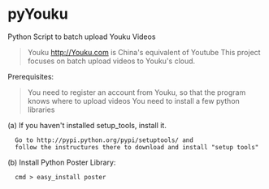 pyYouku
=======

Python Script to batch upload Youku Videos

> Youku http://Youku.com is China's equivalent of Youtube
> This project focuses on batch upload videos to Youku's cloud.

Prerequisites:

> You need to register an account from Youku, so that the program knows where to upload videos
> You need to install a few python libraries
   
   (a) If you haven't installed setup_tools, install it.
   
      Go to http://pypi.python.org/pypi/setuptools/ and 
      follow the instructures there to download and install "setup tools"
   
   (b) Install Python Poster Library: 
   
      cmd > easy_install poster
   



